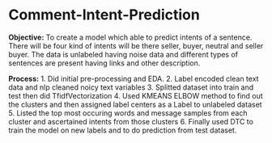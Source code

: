 # Comment-Intent-Prediction
**Objective:** To create a model which able to predict intents of a sentence. There will be four kind of intents will be there
seller, buyer, neutral and seller buyer. The data is unlabeled having noise data and different types of
sentences are present having links and other description.

**Process:** 1. Did initial pre-processing and EDA.
             2. Label encoded clean text data and nlp cleaned noicy text variables
             3. Splitted dataset into train and test then did TfidfVectorization
             4. Used KMEANS ELBOW method to find out the clusters and then assigned label centers as a Label to unlabeled dataset
             5. Listed the top most occuring words and message samples from each cluster and ascertained intents from those clusters
             6. Finally used DTC to train the model on new labels and to do prediction from test dataset.
